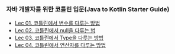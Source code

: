 ### 자바 개발자를 위한 코틀린 입문(Java to Kotlin Starter Guide)
- [Lec 01. 코틀린에서 변수를 다루는 방법](java-to-kotlin-starter-guide/01.variable.md)
- [Lec 02. 코틀린에서 null을 다루는 법](java-to-kotlin-starter-guide/02.nullable.md)
- [Lec 03. 코틀린에서 Type을 다루는 방법](java-to-kotlin-starter-guide/03.type.md)
- [Lec 04. 코틀린에서 연산자를 다루는 방법](java-to-kotlin-starter-guide/04.operator.md)